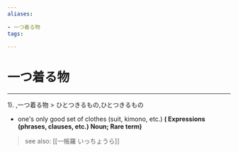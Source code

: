 ```yaml
---
aliases:
    
- 一つ着る物
tags:
    
---
```


# 一つ着る物
---
1).
,一つ着る物 > ひとつきるもの,ひとつきるもの

- one's only good set of clothes (suit, kimono, etc.)
**( Expressions (phrases, clauses, etc.) Noun; Rare term)**
> see also:  [[一帳羅 いっちょうら]]
            